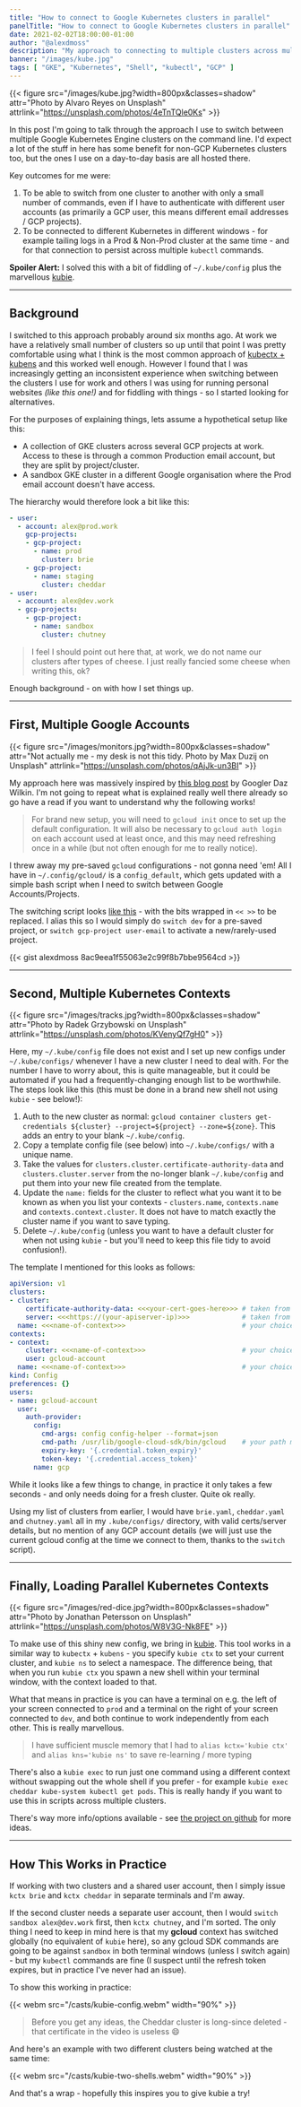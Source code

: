 ```yaml
---
title: "How to connect to Google Kubernetes clusters in parallel"
panelTitle: "How to connect to Google Kubernetes clusters in parallel"
date: 2021-02-02T18:00:00-01:00
author: "@alexdmoss"
description: "My approach to connecting to multiple clusters across multiple accounts from my terminal"
banner: "/images/kube.jpg"
tags: [ "GKE", "Kubernetes", "Shell", "kubectl", "GCP" ]
---
```


{{< figure src="/images/kube.jpg?width=800px&classes=shadow" attr="Photo by Alvaro Reyes on Unsplash" attrlink="https://unsplash.com/photos/4eTnTQle0Ks" >}}

In this post I'm going to talk through the approach I use to switch between multiple Google Kubernetes Engine clusters on the command line. I'd expect a lot of the stuff in here has some benefit for non-GCP Kubernetes clusters too, but the ones I use on a day-to-day basis are all hosted there.

Key outcomes for me were:

1. To be able to switch from one cluster to another with only a small number of commands, even if I have to authenticate with different user accounts (as primarily a GCP user, this means different email addresses / GCP projects).
2. To be connected to different Kubernetes in different windows - for example tailing logs in a Prod & Non-Prod cluster at the same time - and for that connection to persist across multiple `kubectl` commands.

**Spoiler Alert:** I solved this with a bit of fiddling of `~/.kube/config` plus the marvellous [kubie](https://blog.sbstp.ca/introducing-kubie/).

---

## Background

I switched to this approach probably around six months ago. At work we have a relatively small number of clusters so up until that point I was pretty comfortable using what I think is the most common approach of [kubectx + kubens](https://github.com/ahmetb/kubectx) and this worked well enough. However I found that I was increasingly getting an inconsistent experience when switching between the clusters I use for work and others I was using for running personal websites _(like this one!)_ and for fiddling with things - so I started looking for alternatives.

For the purposes of explaining things, lets assume a hypothetical setup like this:

- A collection of GKE clusters across several GCP projects at work. Access to these is through a common Production email account, but they are split by project/cluster.
- A sandbox GKE cluster in a different Google organisation where the Prod email account doesn't have access.

The hierarchy would therefore look a bit like this:

```yaml
- user:
  - account: alex@prod.work
    gcp-projects:
    - gcp-project:
      - name: prod
        cluster: brie
    - gcp-project:
      - name: staging
        cluster: cheddar
- user:
  - account: alex@dev.work
  - gcp-projects:
    - gcp-project:
      - name: sandbox
        cluster: chutney
```

> I feel I should point out here that, at work, we do not name our clusters after types of cheese. I just really fancied some cheese when writing this, ok?

Enough background - on with how I set things up.

---

## First, Multiple Google Accounts

{{< figure src="/images/monitors.jpg?width=800px&classes=shadow" attr="Not actually me - my desk is not this tidy. Photo by Max Duzij on Unsplash" attrlink="https://unsplash.com/photos/qAjJk-un3BI" >}}

My approach here was massively inspired by [this blog post](https://medium.com/google-cloud/kubernetes-engine-kubectl-config-b6270d2b656c) by Googler Daz Wilkin. I'm not going to repeat what is explained really well there already so go have a read if you want to understand why the following works!

> For brand new setup, you will need to `gcloud init` once to set up the default configuration. It will also be necessary to `gcloud auth login` on each account used at least once, and this may need refreshing once in a while (but not often enough for me to really notice).

I threw away my pre-saved `gcloud` configurations - not gonna need 'em! All I have in `~/.config/gcloud/` is a `config_default`, which gets updated with a simple bash script when I need to switch between Google Accounts/Projects.

The switching script looks [like this](https://gist.github.com/alexdmoss/8ac9eea1f55063e2c99f8b7bbe9564cd) - with the bits wrapped in `<< >>` to be replaced. I alias this so I would simply do `switch dev` for a pre-saved project, or `switch gcp-project user-email` to activate a new/rarely-used project.

{{< gist alexdmoss 8ac9eea1f55063e2c99f8b7bbe9564cd >}}

---

## Second, Multiple Kubernetes Contexts

{{< figure src="/images/tracks.jpg?width=800px&classes=shadow" attr="Photo by Radek Grzybowski on Unsplash" attrlink="https://unsplash.com/photos/KVenyQf7gH0" >}}

Here, my `~/.kube/config` file does not exist and I set up new configs under `~/.kube/configs/` whenever I have a new cluster I need to deal with. For the number I have to worry about, this is quite manageable, but it could be automated if you had a frequently-changing enough list to be worthwhile. The steps look like this (this must be done in a brand new shell not using `kubie` - see below!):

1. Auth to the new cluster as normal: `gcloud container clusters get-credentials ${cluster} --project=${project} --zone=${zone}`. This adds an entry to your blank `~/.kube/config`.
2. Copy a template config file (see below) into `~/.kube/configs/` with a unique name.
3. Take the values for `clusters.cluster.certificate-authority-data` and `clusters.cluster.server` from the no-longer blank `~/.kube/config` and put them into your new file created from the template.
4. Update the `name:` fields for the cluster to reflect what you want it to be known as when you list your contexts - `clusters.name`, `contexts.name` and `contexts.context.cluster`. It does not have to match exactly the cluster name if you want to save typing.
5. Delete `~/.kube/config` (unless you want to have a default cluster for when not using `kubie` - but you'll need to keep this file tidy to avoid confusion!).

The template I mentioned for this looks as follows:

```yaml
apiVersion: v1
clusters:
- cluster:
    certificate-authority-data: <<<your-cert-goes-here>>> # taken from .kube/config
    server: <<<https://(your-apiserver-ip)>>>             # taken from .kube/config
  name: <<<name-of-context>>>                             # your choice of name
contexts:
- context:
    cluster: <<<name-of-context>>>                        # your choice of name
    user: gcloud-account
  name: <<<name-of-context>>>                             # your choice of name
kind: Config
preferences: {}
users:
- name: gcloud-account
  user:
    auth-provider:
      config:
        cmd-args: config config-helper --format=json
        cmd-path: /usr/lib/google-cloud-sdk/bin/gcloud    # your path may vary
        expiry-key: '{.credential.token_expiry}'
        token-key: '{.credential.access_token}'
      name: gcp
```

While it looks like a few things to change, in practice it only takes a few seconds - and only needs doing for a fresh cluster. Quite ok really.

Using my list of clusters from earlier, I would have `brie.yaml`, `cheddar.yaml` and `chutney.yaml` all in my `.kube/configs/` directory, with valid certs/server details, but no mention of any GCP account details (we will just use the current gcloud config at the time we connect to them, thanks to the `switch` script).

---

## Finally, Loading Parallel Kubernetes Contexts

{{< figure src="/images/red-dice.jpg?width=800px&classes=shadow" attr="Photo by Jonathan Petersson on Unsplash" attrlink="https://unsplash.com/photos/W8V3G-Nk8FE" >}}

To make use of this shiny new config, we bring in [kubie](https://blog.sbstp.ca/introducing-kubie/). This tool works in a similar way to `kubectx` + `kubens` - you specify `kubie ctx` to set your current cluster, and `kubie ns` to select a namespace. The difference being, that when you run `kubie ctx` you spawn a new shell within your terminal window, with the context loaded to that.

What that means in practice is you can have a terminal on e.g. the left of your screen connected to `prod` and a terminal on the right of your screen connected to `dev`, and both continue to work independently from each other. This is really marvellous.

> I have sufficient muscle memory that I had to `alias kctx='kubie ctx'` and `alias kns='kubie ns'` to save re-learning / more typing

There's also a `kubie exec` to run just one command using a different context without swapping out the whole shell if you prefer - for example `kubie exec cheddar kube-system kubectl get pods`. This is really handy if you want to use this in scripts across multiple clusters.

There's way more info/options available - see [the project on github](https://github.com/sbstp/kubie) for more ideas.

---

## How This Works in Practice

If working with two clusters and a shared user account, then I simply issue `kctx brie` and `kctx cheddar` in separate terminals and I'm away.

If the second cluster needs a separate user account, then I would `switch sandbox alex@dev.work` first, then `kctx chutney`, and I'm sorted. The only thing I need to keep in mind here is that my **gcloud** context has switched globally (no equivalent of `kubie` here), so any gcloud SDK commands are going to be against `sandbox` in both terminal windows (unless I switch again) - but my `kubectl` commands are fine (I suspect until the refresh token expires, but in practice I've never had an issue).

To show this working in practice:

{{< webm src="/casts/kubie-config.webm" width="90%" >}}

> Before you get any ideas, the Cheddar cluster is long-since deleted - that certificate in the video is useless :smile:

And here's an example with two different clusters being watched at the same time:

{{< webm src="/casts/kubie-two-shells.webm" width="90%" >}}

And that's a wrap - hopefully this inspires you to give kubie a try!
